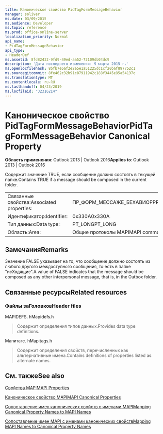 ```yaml
---
title: Каноническое свойство PidTagFormMessageBehavior
manager: soliver
ms.date: 03/09/2015
ms.audience: Developer
ms.topic: reference
ms.prod: office-online-server
localization_priority: Normal
api_name:
- PidTagFormMessageBehavior
api_type:
- HeaderDef
ms.assetid: 8fd82432-9fd9-49ed-aa52-72109db04dc9
description: 'Дата последнего изменения: 9 марта 2015 г.'
ms.openlocfilehash: 8bfb7e5af2e2e5e1a51225dc1cf20baf897752c1
ms.sourcegitcommit: 8fe462c32b91c87911942c188f3445e85a54137c
ms.translationtype: MT
ms.contentlocale: ru-RU
ms.lasthandoff: 04/23/2019
ms.locfileid: "32316214"
---
```

# <a name="pidtagformmessagebehavior-canonical-property"></a><span data-ttu-id="5aa50-103">Каноническое свойство PidTagFormMessageBehavior</span><span class="sxs-lookup"><span data-stu-id="5aa50-103">PidTagFormMessageBehavior Canonical Property</span></span>

  
  
<span data-ttu-id="5aa50-104">**Область применения**: Outlook 2013 | Outlook 2016</span><span class="sxs-lookup"><span data-stu-id="5aa50-104">**Applies to**: Outlook 2013 | Outlook 2016</span></span> 
  
<span data-ttu-id="5aa50-105">Содержит значение TRUE, если сообщение должно состоять в текущей папке.</span><span class="sxs-lookup"><span data-stu-id="5aa50-105">Contains TRUE if a message should be composed in the current folder.</span></span> 
  
|||
|:-----|:-----|
|<span data-ttu-id="5aa50-106">Связанные свойства:</span><span class="sxs-lookup"><span data-stu-id="5aa50-106">Associated properties:</span></span>  <br/> |<span data-ttu-id="5aa50-107">ПР_ФОРМ_МЕССАЖЕ_БЕХАВИОР</span><span class="sxs-lookup"><span data-stu-id="5aa50-107">PR_FORM_MESSAGE_BEHAVIOR</span></span>  <br/> |
|<span data-ttu-id="5aa50-108">Идентификатор:</span><span class="sxs-lookup"><span data-stu-id="5aa50-108">Identifier:</span></span>  <br/> |<span data-ttu-id="5aa50-109">0x330A</span><span class="sxs-lookup"><span data-stu-id="5aa50-109">0x330A</span></span>  <br/> |
|<span data-ttu-id="5aa50-110">Тип данных:</span><span class="sxs-lookup"><span data-stu-id="5aa50-110">Data type:</span></span>  <br/> |<span data-ttu-id="5aa50-111">PT_LONG</span><span class="sxs-lookup"><span data-stu-id="5aa50-111">PT_LONG</span></span>  <br/> |
|<span data-ttu-id="5aa50-112">Область:</span><span class="sxs-lookup"><span data-stu-id="5aa50-112">Area:</span></span>  <br/> |<span data-ttu-id="5aa50-113">Общие протоколы MAPI</span><span class="sxs-lookup"><span data-stu-id="5aa50-113">MAPI common</span></span>  <br/> |
   
## <a name="remarks"></a><span data-ttu-id="5aa50-114">Замечания</span><span class="sxs-lookup"><span data-stu-id="5aa50-114">Remarks</span></span>

<span data-ttu-id="5aa50-115">Значение FALSE указывает на то, что сообщение должно состоять из любого другого междоступного сообщения, то есть в папке "исХодящие".</span><span class="sxs-lookup"><span data-stu-id="5aa50-115">A value of FALSE indicates that the message should be composed as any other interpersonal message, that is, in the Outbox folder.</span></span> 
  
## <a name="related-resources"></a><span data-ttu-id="5aa50-116">Связанные ресурсы</span><span class="sxs-lookup"><span data-stu-id="5aa50-116">Related resources</span></span>

### <a name="header-files"></a><span data-ttu-id="5aa50-117">Файлы заГоловков</span><span class="sxs-lookup"><span data-stu-id="5aa50-117">Header files</span></span>

<span data-ttu-id="5aa50-118">MAPIDEFS. h</span><span class="sxs-lookup"><span data-stu-id="5aa50-118">Mapidefs.h</span></span>
  
> <span data-ttu-id="5aa50-119">Содержит определения типов данных.</span><span class="sxs-lookup"><span data-stu-id="5aa50-119">Provides data type definitions.</span></span>
    
<span data-ttu-id="5aa50-120">Мапитагс. h</span><span class="sxs-lookup"><span data-stu-id="5aa50-120">Mapitags.h</span></span>
  
> <span data-ttu-id="5aa50-121">Содержит определения свойств, перечисленных как альтернативные имена.</span><span class="sxs-lookup"><span data-stu-id="5aa50-121">Contains definitions of properties listed as alternate names.</span></span>
    
## <a name="see-also"></a><span data-ttu-id="5aa50-122">См. также</span><span class="sxs-lookup"><span data-stu-id="5aa50-122">See also</span></span>



[<span data-ttu-id="5aa50-123">Свойства MAPI</span><span class="sxs-lookup"><span data-stu-id="5aa50-123">MAPI Properties</span></span>](mapi-properties.md)
  
[<span data-ttu-id="5aa50-124">Каноническое свойство MAPI</span><span class="sxs-lookup"><span data-stu-id="5aa50-124">MAPI Canonical Properties</span></span>](mapi-canonical-properties.md)
  
[<span data-ttu-id="5aa50-125">Сопоставление имен канонических свойств с именами MAPI</span><span class="sxs-lookup"><span data-stu-id="5aa50-125">Mapping Canonical Property Names to MAPI Names</span></span>](mapping-canonical-property-names-to-mapi-names.md)
  
[<span data-ttu-id="5aa50-126">Сопоставление имен MAPI с именами канонических свойств</span><span class="sxs-lookup"><span data-stu-id="5aa50-126">Mapping MAPI Names to Canonical Property Names</span></span>](mapping-mapi-names-to-canonical-property-names.md)

